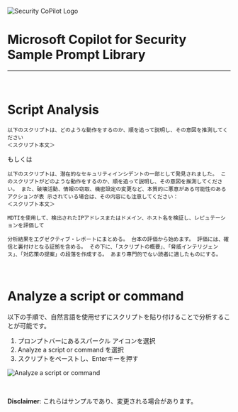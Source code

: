 ![Security CoPilot Logo](https://github.com/ninjyanaka/Copilot-For-Security/blob/main/Promptbook%20samples/ic_fluent_copilot_64_64%402x.png)
# Microsoft Copilot for Security Sample Prompt Library

***
&nbsp;

# Script Analysis

```
以下のスクリプトは、どのような動作をするのか、順を追って説明し、その意図を推測してください
＜スクリプト本文＞
```
もしくは
```
以下のスクリプトは、潜在的なセキュリティインシデントの一部として発見されました。 このスクリプトがどのような動作をするのか、順を追って説明し、その意図を推測してください。 また、破壊活動、情報の窃取、機密設定の変更など、本質的に悪意がある可能性のあるアクションが表 示されている場合は、その内容にも注意してください：
＜スクリプト本文＞
```
```
MDTIを使用して、検出されたIPアドレスまたはドメイン、ホスト名を検証し、レピュテーションを評価して
```
```
分析結果をエグゼクティブ・レポートにまとめる。 台本の評価から始めます。 評価には、確信と裏付けとなる証拠を含める。 その下に、「スクリプトの概要」、「脅威インテリジェンス」、「対応策の提案」の段落を作成する。 あまり専門的でない読者に適したものにする。
```
&nbsp;

# Analyze a script or command 

以下の手順で、自然言語を使用せずにスクリプトを貼り付けることで分析することが可能です。  

1. プロンプトバーにあるスパークル アイコンを選択  
2. Analyze a script or command を選択  
3. スクリプトをペーストし、Enterキーを押す  

![Analyze a script or command](https://github.com/ninjyanaka/Copilot-For-Security/blob/main/Sample%20Prompts/Scripts/Analyze%20a%20script%20or%20command.png)

&nbsp;

**Disclaimer**: これらはサンプルであり、変更される場合があります。
